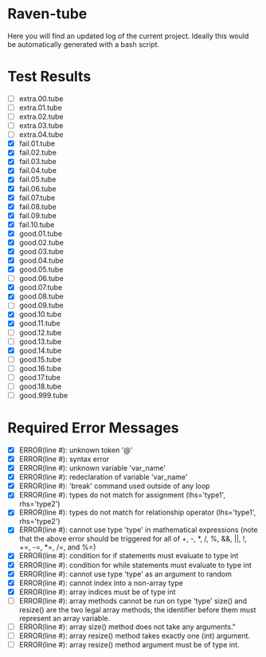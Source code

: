 Raven-tube
==========
Here you will find an updated log of the current project.  Ideally this would be automatically generated with a bash script.

Test Results
==========
- [ ] extra.00.tube
- [ ] extra.01.tube
- [ ] extra.02.tube
- [ ] extra.03.tube
- [ ] extra.04.tube
- [x] fail.01.tube
- [x] fail.02.tube
- [x] fail.03.tube
- [x] fail.04.tube
- [x] fail.05.tube
- [x] fail.06.tube
- [x] fail.07.tube
- [x] fail.08.tube
- [x] fail.09.tube
- [x] fail.10.tube
- [x] good.01.tube
- [x] good.02.tube
- [x] good.03.tube
- [x] good.04.tube
- [x] good.05.tube
- [ ] good.06.tube
- [x] good.07.tube
- [x] good.08.tube
- [ ] good.09.tube
- [x] good.10.tube
- [x] good.11.tube
- [ ] good.12.tube
- [ ] good.13.tube
- [x] good.14.tube
- [ ] good.15.tube
- [ ] good.16.tube
- [ ] good.17.tube
- [ ] good.18.tube
- [ ] good.999.tube

Required Error Messages 
====================

- [x] ERROR(line #): unknown token '@'
- [x] ERROR(line #): syntax error
- [x] ERROR(line #): unknown variable 'var_name'
- [x] ERROR(line #): redeclaration of variable 'var_name' 
- [x] ERROR(line #): 'break' command used outside of any loop
- [x] ERROR(line #): types do not match for assignment (lhs='type1', rhs='type2')
- [x] ERROR(line #): types do not match for relationship operator (lhs='type1', rhs='type2')
- [x] ERROR(line #): cannot use type 'type' in mathematical expressions
          (note that the above error should be triggered for all of +, -, *, /, %, &&, ||, !, +=, -=, *=, /=, and %=)
- [x] ERROR(line #): condition for if statements must evaluate to type int
- [x] ERROR(line #): condition for while statements must evaluate to type int
- [x] ERROR(line #): cannot use type 'type' as an argument to random 
- [x] ERROR(line #): cannot index into a non-array type
- [x] ERROR(line #): array indices must be of type int
- [ ] ERROR(line #): array methods cannot be run on type 'type'
          size() and resize() are the two legal array methods; the identifier before them must represent an array variable.
- [ ] ERROR(line #): array size() method does not take any arguments."
- [ ] ERROR(line #): array resize() method takes exactly one (int) argument.
- [ ] ERROR(line #): array resize() method argument must be of type int. 
